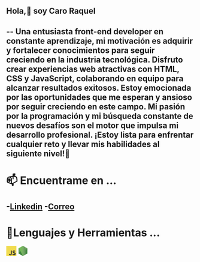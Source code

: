 ## Hola,👋 soy Caro Raquel
--
Una entusiasta front-end developer en constante aprendizaje, mi motivación es adquirir y fortalecer conocimientos para seguir creciendo en la industria tecnológica. Disfruto crear experiencias web atractivas con HTML, CSS y JavaScript,
colaborando en equipo para alcanzar resultados exitosos. Estoy emocionada por las oportunidades que me esperan y ansioso por seguir creciendo en este campo. Mi pasión por la programación y mi búsqueda constante de nuevos desafíos son el
motor que impulsa mi desarrollo profesional. ¡Estoy lista para enfrentar cualquier reto y llevar mis habilidades al siguiente nivel!💪
-- 
# 📫 Encuentrame en ...
  -[Linkedin](https://www.linkedin.com/in/caro-raquel-quispe-quispe-02a0a6274/)
  -[Correo](caroraquelq@gmail.com)
--
# 🔨Lenguajes y Herramientas ...
<code><img height="27" src="https://raw.githubusercontent.com/github/explore/80688e429a7d4ef2fca1e82350fe8e3517d3494d/topics/javascript/javascript.png" alt="javascript"></code>
<code><img height="27" src="https://raw.githubusercontent.com/github/explore/80688e429a7d4ef2fca1e82350fe8e3517d3494d/topics/nodejs/nodejs.png" alt="nodejs"></code>

<!---
CaroRlQ/CaroRlQ is a ✨ special ✨ repository because its `README.md` (this file) appears on your GitHub profile.
You can click the Preview link to take a look at your changes.
--->
